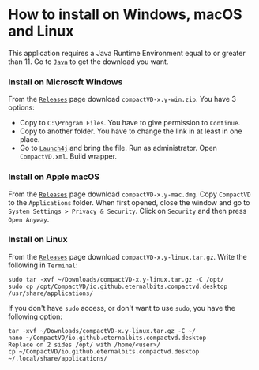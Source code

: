 # How to install on Windows, macOS and Linux

This application requires a Java Runtime Environment equal to or greater than 11.
 Go to [`Java`](https://www.oracle.com/java/technologies/downloads/) to get the download you want.

### Install on Microsoft Windows

From the [`Releases`](https://github.com/eternalbits/compactVD/releases/) page download `compactVD-x.y-win.zip`. You have 3 options:
* Copy to `C:\Program Files`. You have to give permission to `Continue`.
* Copy to another folder. You have to change the link in at least in one place.
* Go to [`Launch4j`](http://launch4j.sourceforge.net/) and bring the file. Run as administrator. Open `CompactVD.xml`. Build wrapper.

### Install on Apple macOS

From the [`Releases`](https://github.com/eternalbits/compactVD/releases/) page download `compactVD-x.y-mac.dmg`.  Copy `CompactVD` to the `Applications` folder. 
When first opened, close the window and go to `System Settings > Privacy & Security`. Click on `Security` and then press `Open Anyway`.

### Install on Linux

From the [`Releases`](https://github.com/eternalbits/compactVD/releases/) page download `compactVD-x.y-linux.tar.gz`. Write the following in `Terminal`:
````
sudo tar -xvf ~/Downloads/compactVD-x.y-linux.tar.gz -C /opt/
sudo cp /opt/CompactVD/io.github.eternalbits.compactvd.desktop /usr/share/applications/
````
If you don't have `sudo` access, or don't want to use `sudo`, you have the following option:
````
tar -xvf ~/Downloads/compactVD-x.y-linux.tar.gz -C ~/
nano ~/CompactVD/io.github.eternalbits.compactvd.desktop
Replace on 2 sides /opt/ with /home/<user>/
cp ~/CompactVD/io.github.eternalbits.compactvd.desktop ~/.local/share/applications/
````
